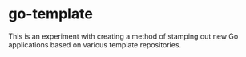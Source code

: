 # go-template

This is an experiment with creating a method of stamping out new Go applications based on various template repositories.
